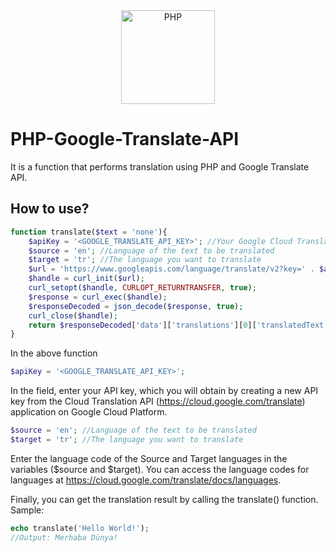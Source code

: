 <div align="center">
    <a href="https://php.net">
        <img
            alt="PHP"
            src="https://www.php.net/images/logos/new-php-logo.svg"
            width="150">
    </a>
</div>

# PHP-Google-Translate-API
It is a function that performs translation using PHP and Google Translate API.

<h2>How to use?</h2>


```php
function translate($text = 'none'){
    $apiKey = '<GOOGLE_TRANSLATE_API_KEY>'; //Your Google Cloud Translate API Key
    $source = 'en'; //Language of the text to be translated
    $target = 'tr'; //The language you want to translate
    $url = 'https://www.googleapis.com/language/translate/v2?key=' . $apiKey . '&q=' . rawurlencode($text) . '&source='.$source.'&target='.$target;
    $handle = curl_init($url);
    curl_setopt($handle, CURLOPT_RETURNTRANSFER, true);
    $response = curl_exec($handle);
    $responseDecoded = json_decode($response, true);
    curl_close($handle);
    return $responseDecoded['data']['translations'][0]['translatedText']; //return array response
}
```

In the above function
```php
$apiKey = '<GOOGLE_TRANSLATE_API_KEY>';
```
In the field, enter your API key, which you will obtain by creating a new API key from the Cloud Translation API (https://cloud.google.com/translate) application on Google Cloud Platform.

```php
$source = 'en'; //Language of the text to be translated
$target = 'tr'; //The language you want to translate
```

Enter the language code of the Source and Target languages in the variables ($source and $target). You can access the language codes for languages at https://cloud.google.com/translate/docs/languages.

Finally, you can get the translation result by calling the translate() function.
Sample:
```php
echo translate('Hello World!');
//Output: Merhaba Dünya!
```
